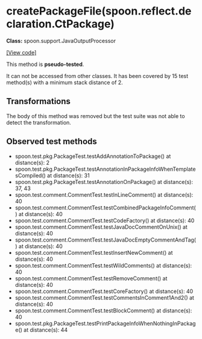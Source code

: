 # createPackageFile(spoon.reflect.declaration.CtPackage)

**Class:** spoon.support.JavaOutputProcessor

[[View code]](https://github.com/INRIA/spoon/blob/fd878bc71b73fc1da82356eaa6578f760c70f0de/src/main/java//spoon/support/JavaOutputProcessor.java#L181)

This method is **pseudo-tested**.


It can not be accessed from other classes. 
It has been covered by 15 test method(s) with a minimum stack distance of 2.

## Transformations

The body of this method was removed but the test suite was not able to detect the transformation.



## Observed test methods

* spoon.test.pkg.PackageTest.testAddAnnotationToPackage() at distance(s): 2
* spoon.test.pkg.PackageTest.testAnnotationInPackageInfoWhenTemplatesCompiled() at distance(s): 31
* spoon.test.pkg.PackageTest.testAnnotationOnPackage() at distance(s): 37, 43
* spoon.test.comment.CommentTest.testInLineComment() at distance(s): 40
* spoon.test.comment.CommentTest.testCombinedPackageInfoComment() at distance(s): 40
* spoon.test.comment.CommentTest.testCodeFactory() at distance(s): 40
* spoon.test.comment.CommentTest.testJavaDocCommentOnUnix() at distance(s): 40
* spoon.test.comment.CommentTest.testJavaDocEmptyCommentAndTag() at distance(s): 40
* spoon.test.comment.CommentTest.testInsertNewComment() at distance(s): 40
* spoon.test.comment.CommentTest.testWildComments() at distance(s): 40
* spoon.test.comment.CommentTest.testRemoveComment() at distance(s): 40
* spoon.test.comment.CommentTest.testCoreFactory() at distance(s): 40
* spoon.test.comment.CommentTest.testCommentsInComment1And2() at distance(s): 40
* spoon.test.comment.CommentTest.testBlockComment() at distance(s): 40
* spoon.test.pkg.PackageTest.testPrintPackageInfoWhenNothingInPackage() at distance(s): 44

